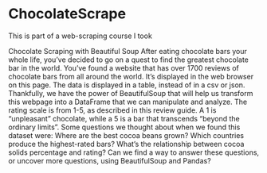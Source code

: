 # ChocolateScrape
This is part of a web-scraping course I took

Chocolate Scraping with Beautiful Soup
After eating chocolate bars your whole life, you’ve decided to go on a quest to find the greatest chocolate bar in the world.
You’ve found a website that has over 1700 reviews of chocolate bars from all around the world. It’s displayed in the web browser on this page.
The data is displayed in a table, instead of in a csv or json. Thankfully, we have the power of BeautifulSoup that will help us transform this webpage into a DataFrame that we can manipulate and analyze.
The rating scale is from 1-5, as described in this review guide. A 1 is “unpleasant” chocolate, while a 5 is a bar that transcends “beyond the ordinary limits”.
Some questions we thought about when we found this dataset were: Where are the best cocoa beans grown? Which countries produce the highest-rated bars? What’s the relationship between cocoa solids percentage and rating?
Can we find a way to answer these questions, or uncover more questions, using BeautifulSoup and Pandas?

